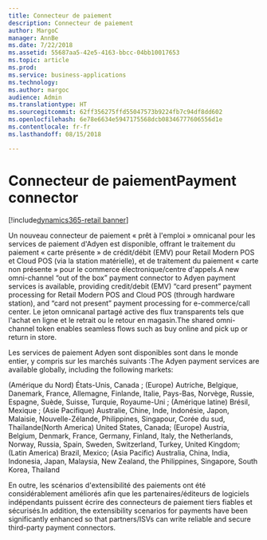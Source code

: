 ```yaml
---
title: Connecteur de paiement
description: Connecteur de paiement
author: MargoC
manager: AnnBe
ms.date: 7/22/2018
ms.assetid: 55687aa5-42e5-4163-bbcc-04bb10017653
ms.topic: article
ms.prod: 
ms.service: business-applications
ms.technology: 
ms.author: margoc
audience: Admin
ms.translationtype: HT
ms.sourcegitcommit: 62ff356275ffd55047573b9224fb7c94df8dd602
ms.openlocfilehash: 6e78e6634e5947175568dcb08346777606556d1e
ms.contentlocale: fr-fr
ms.lasthandoff: 08/15/2018

---
```

#  <a name="payment-connector"></a><span data-ttu-id="85fc3-103">Connecteur de paiement</span><span class="sxs-lookup"><span data-stu-id="85fc3-103">Payment connector</span></span>

[!include[dynamics365-retail banner](../includes/dynamics365-retail.md)]




<span data-ttu-id="85fc3-104">Un nouveau connecteur de paiement « prêt à l'emploi » omnicanal pour les services de paiement d'Adyen est disponible, offrant le traitement du paiement « carte présente » de crédit/débit (EMV) pour Retail Modern POS et Cloud POS (via la station matérielle), et de traitement du paiement « carte non présente » pour le commerce électronique/centre d'appels.</span><span class="sxs-lookup"><span data-stu-id="85fc3-104">A new omni-channel “out of the box” payment connector to Adyen payment services is available, providing credit/debit (EMV) “card present” payment processing for Retail Modern POS and Cloud POS (through hardware station), and “card not present” payment processing for e-commerce/call center.</span></span> <span data-ttu-id="85fc3-105">Le jeton omnicanal partagé active des flux transparents tels que l'achat en ligne et le retrait ou le retour en magasin.</span><span class="sxs-lookup"><span data-stu-id="85fc3-105">The shared omni-channel token enables seamless flows such as buy online and pick up or return in store.</span></span>

<span data-ttu-id="85fc3-106">Les services de paiement Adyen sont disponibles sont dans le monde entier, y compris sur les marchés suivants :</span><span class="sxs-lookup"><span data-stu-id="85fc3-106">The Adyen payment services are available globally, including the following markets:</span></span>

<span data-ttu-id="85fc3-107">(Amérique du Nord) États-Unis, Canada ; (Europe) Autriche, Belgique, Danemark, France, Allemagne, Finlande, Italie, Pays-Bas, Norvège, Russie, Espagne, Suède, Suisse, Turquie, Royaume-Uni ; (Amérique latine) Brésil, Mexique ; (Asie Pacifique) Australie, Chine, Inde, Indonésie, Japon, Malaisie, Nouvelle-Zélande, Philippines, Singapour, Corée du sud, Thaïlande</span><span class="sxs-lookup"><span data-stu-id="85fc3-107">(North America) United States, Canada; (Europe) Austria, Belgium, Denmark, France, Germany, Finland, Italy, the Netherlands, Norway, Russia, Spain, Sweden, Switzerland, Turkey, United Kingdom; (Latin America) Brazil, Mexico; (Asia Pacific) Australia, China, India, Indonesia, Japan, Malaysia, New Zealand, the Philippines, Singapore, South Korea, Thailand</span></span>

<span data-ttu-id="85fc3-108">En outre, les scénarios d'extensibilité des paiements ont été considérablement améliorés afin que les partenaires/éditeurs de logiciels indépendants puissent écrire des connecteurs de paiement tiers fiables et sécurisés.</span><span class="sxs-lookup"><span data-stu-id="85fc3-108">In addition, the extensibility scenarios for payments have been significantly enhanced so that partners/ISVs can write reliable and secure third-party payment connectors.</span></span>

